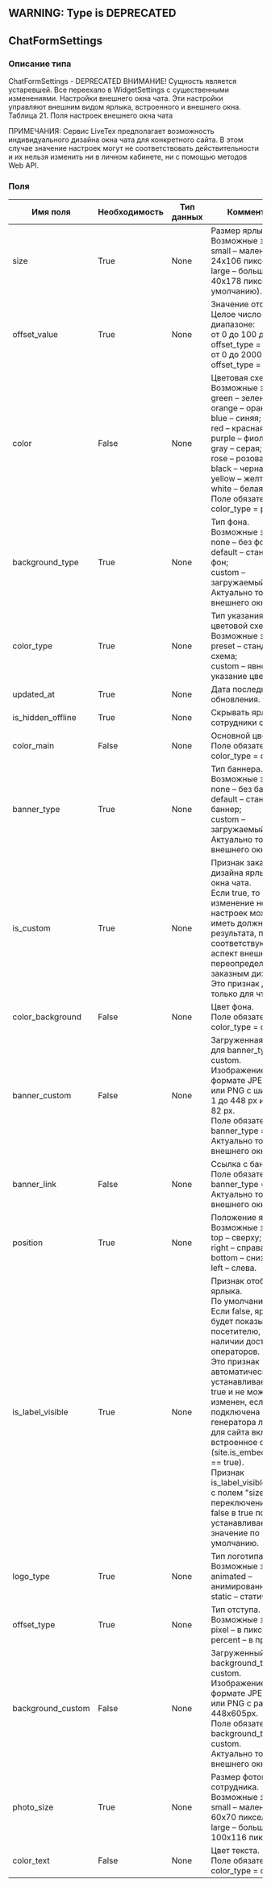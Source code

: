 
## WARNING: Type is DEPRECATED

## ChatFormSettings

### Описание типа
ChatFormSettings - DEPRECATED
ВНИМАНИЕ! Сущность является устаревшей. Все переехало в WidgetSettings с существенными изменениями.
Настройки внешнего окна чата.
Эти настройки управляют внешним видом ярлыка, встроенного и внешнего окна. 
Таблица 21. Поля настроек внешнего окна чата

ПРИМЕЧАНИЯ:
Сервис LiveTex предполагает возможность индивидуального дизайна окна чата для конкретного сайта. В этом случае значение настроек могут не соответствовать действительности и их нельзя изменить ни в личном кабинете, ни с помощью методов Web API.

### Поля

| Имя поля | Необходимость | Тип данных | Комментарий |
|---|---|---|---|
|size|True|None|Размер ярлыка.<br/>Возможные значения:<br/>small – маленький, 24x106 пикселей;<br/>large – большой, 40x178 пикселей (по умолчанию).<br/>|
|offset_value|True|None|Значение отступа.<br/>Целое число в диапазоне:<br/>от 0 до 100 для offset_type = percent;<br/>от 0 до 2000 для offset_type = pixel.<br/>|
|color|False|None|Цветовая схема.<br/>Возможные значения:<br/>green – зеленая;<br/>orange – оранжевая;<br/>blue – синяя;<br/>red – красная;<br/>purple – фиолетовая;<br/>gray – серая;<br/>rose – розовая;<br/>black – черная;<br/>yellow – желтая;<br/>white – белая.<br/>Поле обязательно для color_type = preset.<br/>|
|background_typе|True|None|Тип фона.<br/>Возможные значения:<br/>none – без фона;<br/>default – стандартный фон;<br/>custom – загружаемый фон.<br/>Актуально только для внешнего окна.<br/>|
|color_type|True|None|Тип указания цветовой схемы.<br/>Возможные значения:<br/>preset – стандартная схема;<br/>custom – явное указание цветов.<br/>|
|updated_at|True|None|Дата последнего обновления.<br/>|
|is_hidden_offline|True|None|Скрывать ярлык, если сотрудники офлайн.<br/>|
|color_main|False|None|Основной цвет.<br/>Поле обязательно для color_type = custom.<br/>|
|banner_type|True|None|Тип баннера.<br/>Возможные значения:<br/>none – без баннера;<br/>default – стандартный баннер;<br/>custom – загружаемый баннер.<br/>Актуально только для внешнего окна.<br/>|
|is_custom|True|None|Признак заказного дизайна ярлыка и окна чата.<br/>Если true, то изменение некоторых настроек может не иметь должного результата, поскольку соответствующий аспект внешнего вида переопределяются заказным дизайном.<br/>Это признак доступен только для чтения.<br/>|
|color_background|False|None|Цвет фона.<br/>Поле обязательно для color_type = custom.<br/>|
|banner_custom|False|None|Загруженная баннер для banner_type = custom.<br/>Изображение в формате JPEG, GIF или PNG с шириной от 1 до 448 px и высотой 82 px.<br/>Поле обязательно для banner_type = custom.<br/>Актуально только для внешнего окна.<br/>|
|banner_link|False|None|Ссылка с баннера.<br/>Поле обязательно для banner_type = custom.<br/>Актуально только для внешнего окна.<br/>|
|position|True|None|Положение ярлыка.<br/>Возможные значения:<br/>top – сверху;<br/>right – справа;<br/>bottom – снизу;<br/>left – слева.<br/>|
|is_label_visible|True|None|Признак отображения ярлыка.<br/>По умолчанию – true.<br/>Если false, ярлык не будет показываться посетителю, даже при наличии доступных операторов.<br/>Это признак автоматически устанавливается в true и не может быть изменен, если подключена опция генератора лидов или для сайта включено встроенное окно чата (site.is_embedded_chat == true).<br/>Признак is_label_visible связан с полем "size". При переключении из false в true поле "size" устанавливается в значение по умолчанию.<br/>|
|logo_type|True|None|Тип логотипа LiveTex.<br/>Возможные значения:<br/>animated – анимированный;<br/>static – статический.<br/>|
|offset_type|True|None|Тип отступа.<br/>Возможные значения:<br/>pixel – в пикселах;<br/>percent – в процентах.<br/>|
|background_custom|False|None|Загруженный фон для background_type = custom.<br/>Изображение в формате JPEG, GIF или PNG с размерами 448x605px.<br/>Поле обязательно для background_type = custom.<br/>Актуально только для внешнего окна.<br/>|
|photo_size|True|None|Размер фотографии сотрудника.<br/>Возможные значения:<br/>small – маленькая, 60x70 пикселей;<br/>large – большая, 100x116 пикселей.<br/>|
|color_text|False|None|Цвет текста.<br/>Поле обязательно для color_type = custom.<br/>|
